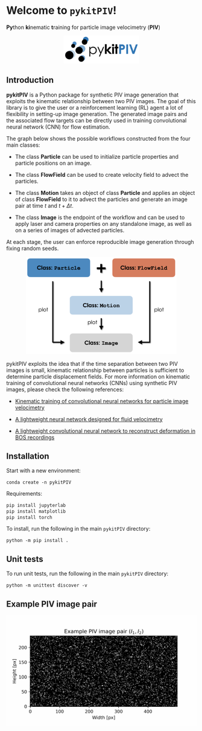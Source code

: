 # Welcome to `pykitPIV`!

**Py**thon **ki**nematic **t**raining for particle image velocimetry (**PIV**)

<p align="center">
    <img src="docs/images/pykitPIV-logo.png" width="200">
</p>

## Introduction

**pykitPIV** is a Python package for synthetic PIV image generation that exploits the kinematic relationship between two PIV images. The goal of this library is to give the user or a reinforcement learning (RL) agent a lot of flexibility in setting-up image generation. The generated image pairs and the associated flow targets can be directly used in training convolutional neural network (CNN) for flow estimation.

The graph below shows the possible workflows constructed from the four main classes:

- The class **Particle** can be used to initialize particle properties and particle positions on an image.

- The class **FlowField** can be used to create velocity field to advect the particles.

- The class **Motion** takes an object of class **Particle** and applies an object of class **FlowField** to it to advect the particles and generate an image pair at time $t$ and $t + \Delta t$.

- The class **Image** is the endpoint of the workflow and can be used to apply laser and camera properties on any standalone image, as well as on a series of images of advected particles.

At each stage, the user can enforce reproducible image generation through fixing random seeds.

<p align="center">
    <img src="docs/images/pykitPIV-workflow.png" width="400">
</p>

pykitPIV exploits the idea that if the time separation between two PIV images is small, kinematic relationship between particles is sufficient to determine particle displacement fields. For more information on kinematic training of convolutional neural networks (CNNs) using synthetic PIV images, please check the following references:

- [Kinematic training of convolutional neural networks for particle image velocimetry](https://iopscience.iop.org/article/10.1088/1361-6501/ac8fae/meta)

- [A lightweight neural network designed for fluid velocimetry](https://link.springer.com/article/10.1007/s00348-023-03695-8)

- [A lightweight convolutional neural network to reconstruct deformation in BOS recordings](https://link.springer.com/article/10.1007/s00348-023-03618-7)


## Installation

Start with a new environment:

```
conda create -n pykitPIV
```

Requirements:

```
pip install jupyterlab
pip install matplotlib
pip install torch
```

To install, run the following in the main ``pykitPIV`` directory:

```
python -m pip install .
```

## Unit tests

To run unit tests, run the following in the main ``pykitPIV`` directory:

```
python -m unittest discover -v
```

## Example PIV image pair

<p align="center">
    <img src="docs/images/example-image-I1-I2-no-buffer.gif" width="600">
</p>